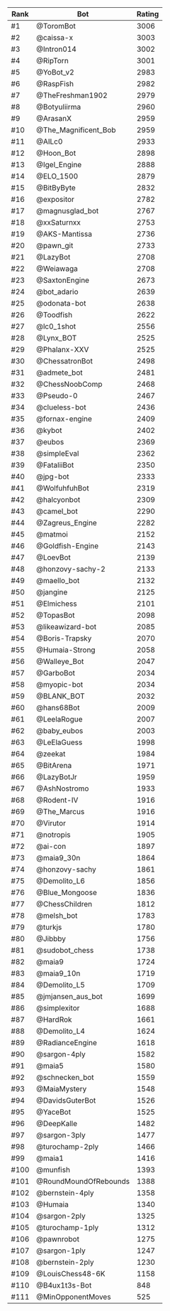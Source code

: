 Rank|Bot|Rating
---|---|---
#1|@ToromBot|3006
#2|@caissa-x|3003
#3|@Intron014|3002
#4|@RipTorn|3001
#5|@YoBot_v2|2983
#6|@RaspFish|2982
#7|@TheFreshman1902|2979
#8|@Botyuliirma|2960
#9|@ArasanX|2959
#10|@The_Magnificent_Bob|2959
#11|@AILc0|2933
#12|@Hoon_Bot|2898
#13|@Igel_Engine|2888
#14|@ELO_1500|2879
#15|@BitByByte|2832
#16|@expositor|2782
#17|@magnusglad_bot|2767
#18|@xxSaturnxx|2753
#19|@AKS-Mantissa|2736
#20|@pawn_git|2733
#21|@LazyBot|2708
#22|@Weiawaga|2708
#23|@SaxtonEngine|2673
#24|@bot_adario|2639
#25|@odonata-bot|2638
#26|@Toodfish|2622
#27|@lc0_1shot|2556
#28|@Lynx_BOT|2525
#29|@Phalanx-XXV|2525
#30|@ChessatronBot|2498
#31|@admete_bot|2481
#32|@ChessNoobComp|2468
#33|@Pseudo-0|2467
#34|@clueless-bot|2436
#35|@fornax-engine|2409
#36|@kybot|2402
#37|@eubos|2369
#38|@simpleEval|2362
#39|@FataliiBot|2350
#40|@jpg-bot|2333
#41|@WolfuhfuhBot|2319
#42|@halcyonbot|2309
#43|@camel_bot|2290
#44|@Zagreus_Engine|2282
#45|@matmoi|2152
#46|@Goldfish-Engine|2143
#47|@LoevBot|2139
#48|@honzovy-sachy-2|2133
#49|@maello_bot|2132
#50|@jangine|2125
#51|@Elmichess|2101
#52|@TopasBot|2098
#53|@likeawizard-bot|2085
#54|@Boris-Trapsky|2070
#55|@Humaia-Strong|2058
#56|@Walleye_Bot|2047
#57|@GarboBot|2034
#58|@myopic-bot|2034
#59|@BLANK_BOT|2032
#60|@hans68Bot|2009
#61|@LeelaRogue|2007
#62|@baby_eubos|2003
#63|@LeElaGuess|1998
#64|@zeekat|1984
#65|@BitArena|1971
#66|@LazyBotJr|1959
#67|@AshNostromo|1933
#68|@Rodent-IV|1916
#69|@The_Marcus|1916
#70|@Virutor|1914
#71|@notropis|1905
#72|@ai-con|1897
#73|@maia9_30n|1864
#74|@honzovy-sachy|1861
#75|@Demolito_L6|1856
#76|@Blue_Mongoose|1836
#77|@ChessChildren|1812
#78|@melsh_bot|1783
#79|@turkjs|1780
#80|@Jibbby|1756
#81|@sudobot_chess|1738
#82|@maia9|1724
#83|@maia9_10n|1719
#84|@Demolito_L5|1709
#85|@jmjansen_aus_bot|1699
#86|@simplexitor|1688
#87|@HardRok|1661
#88|@Demolito_L4|1624
#89|@RadianceEngine|1618
#90|@sargon-4ply|1582
#91|@maia5|1580
#92|@schnecken_bot|1559
#93|@MaiaMystery|1548
#94|@DavidsGuterBot|1526
#95|@YaceBot|1525
#96|@DeepKalle|1482
#97|@sargon-3ply|1477
#98|@turochamp-2ply|1466
#99|@maia1|1416
#100|@munfish|1393
#101|@RoundMoundOfRebounds|1388
#102|@bernstein-4ply|1358
#103|@Humaia|1340
#104|@sargon-2ply|1325
#105|@turochamp-1ply|1312
#106|@pawnrobot|1275
#107|@sargon-1ply|1247
#108|@bernstein-2ply|1230
#109|@LouisChess48-6K|1158
#110|@B4ux1t3s-Bot|848
#111|@MinOpponentMoves|525
